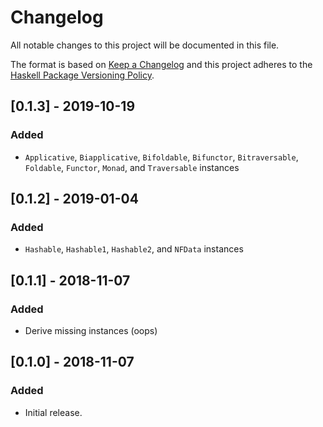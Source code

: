 # Changelog

All notable changes to this project will be documented in this file.

The format is based on [Keep a Changelog](http://keepachangelog.com/)
and this project adheres to the [Haskell Package Versioning Policy](https://pvp.haskell.org/).

## [0.1.3] - 2019-10-19
### Added
- `Applicative`, `Biapplicative`, `Bifoldable`, `Bifunctor`, `Bitraversable`, `Foldable`, `Functor`, `Monad`, and `Traversable` instances

## [0.1.2] - 2019-01-04
### Added
- `Hashable`, `Hashable1`, `Hashable2`, and `NFData` instances

## [0.1.1] - 2018-11-07

### Added
- Derive missing instances (oops)

## [0.1.0] - 2018-11-07

### Added
- Initial release.
